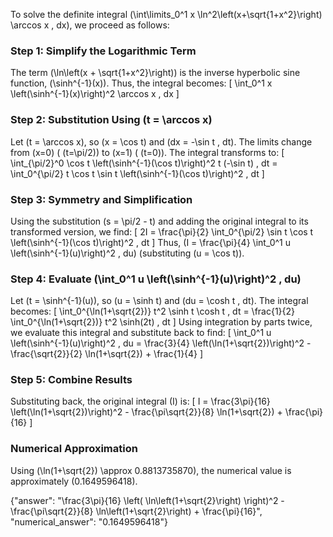 
To solve the definite integral \(\int\limits_0^1 x \ln^2\left(x+\sqrt{1+x^2}\right) \arccos x \, dx\), we proceed as follows:

### Step 1: Simplify the Logarithmic Term
The term \(\ln\left(x + \sqrt{1+x^2}\right)\) is the inverse hyperbolic sine function, \(\sinh^{-1}(x)\). Thus, the integral becomes:
\[
\int_0^1 x \left(\sinh^{-1}(x)\right)^2 \arccos x \, dx
\]

### Step 2: Substitution Using \(t = \arccos x\)
Let \(t = \arccos x\), so \(x = \cos t\) and \(dx = -\sin t \, dt\). The limits change from \(x=0\) ( \(t=\pi/2\)) to \(x=1\) ( \(t=0\)). The integral transforms to:
\[
\int_{\pi/2}^0 \cos t \left(\sinh^{-1}(\cos t)\right)^2 t (-\sin t) \, dt = \int_0^{\pi/2} t \cos t \sin t \left(\sinh^{-1}(\cos t)\right)^2 \, dt
\]

### Step 3: Symmetry and Simplification
Using the substitution \(s = \pi/2 - t\) and adding the original integral to its transformed version, we find:
\[
2I = \frac{\pi}{2} \int_0^{\pi/2} \sin t \cos t \left(\sinh^{-1}(\cos t)\right)^2 \, dt
\]
Thus, \(I = \frac{\pi}{4} \int_0^1 u \left(\sinh^{-1}(u)\right)^2 \, du\) (substituting \(u = \cos t\)).

### Step 4: Evaluate \(\int_0^1 u \left(\sinh^{-1}(u)\right)^2 \, du\)
Let \(t = \sinh^{-1}(u)\), so \(u = \sinh t\) and \(du = \cosh t \, dt\). The integral becomes:
\[
\int_0^{\ln(1+\sqrt{2})} t^2 \sinh t \cosh t \, dt = \frac{1}{2} \int_0^{\ln(1+\sqrt{2})} t^2 \sinh(2t) \, dt
\]
Using integration by parts twice, we evaluate this integral and substitute back to find:
\[
\int_0^1 u \left(\sinh^{-1}(u)\right)^2 \, du = \frac{3}{4} \left(\ln(1+\sqrt{2})\right)^2 - \frac{\sqrt{2}}{2} \ln(1+\sqrt{2}) + \frac{1}{4}
\]

### Step 5: Combine Results
Substituting back, the original integral \(I\) is:
\[
I = \frac{3\pi}{16} \left(\ln(1+\sqrt{2})\right)^2 - \frac{\pi\sqrt{2}}{8} \ln(1+\sqrt{2}) + \frac{\pi}{16}
\]

### Numerical Approximation
Using \(\ln(1+\sqrt{2}) \approx 0.8813735870\), the numerical value is approximately \(0.1649596418\).

{"answer": "\\frac{3\\pi}{16} \\left( \\ln\\left(1+\\sqrt{2}\\right) \\right)^2 - \\frac{\\pi\\sqrt{2}}{8} \\ln\\left(1+\\sqrt{2}\\right) + \\frac{\\pi}{16}", "numerical_answer": "0.1649596418"}